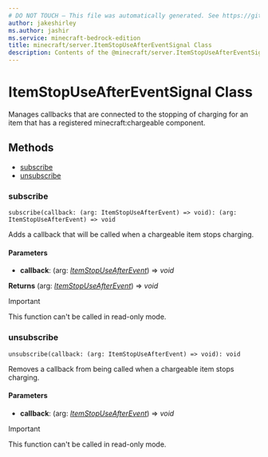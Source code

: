 ```yaml
---
# DO NOT TOUCH — This file was automatically generated. See https://github.com/mojang/minecraftapidocsgenerator to modify descriptions, examples, etc.
author: jakeshirley
ms.author: jashir
ms.service: minecraft-bedrock-edition
title: minecraft/server.ItemStopUseAfterEventSignal Class
description: Contents of the @minecraft/server.ItemStopUseAfterEventSignal class.
---
```

# ItemStopUseAfterEventSignal Class

Manages callbacks that are connected to the stopping of charging for an item that has a registered minecraft:chargeable component.

## Methods
- [subscribe](#subscribe)
- [unsubscribe](#unsubscribe)

### **subscribe**
`
subscribe(callback: (arg: ItemStopUseAfterEvent) => void): (arg: ItemStopUseAfterEvent) => void
`

Adds a callback that will be called when a chargeable item stops charging.

#### **Parameters**
- **callback**: (arg: [*ItemStopUseAfterEvent*](ItemStopUseAfterEvent.md)) => *void*

**Returns** (arg: [*ItemStopUseAfterEvent*](ItemStopUseAfterEvent.md)) => *void*

> [!IMPORTANT]
> This function can't be called in read-only mode.

### **unsubscribe**
`
unsubscribe(callback: (arg: ItemStopUseAfterEvent) => void): void
`

Removes a callback from being called when a chargeable item stops charging.

#### **Parameters**
- **callback**: (arg: [*ItemStopUseAfterEvent*](ItemStopUseAfterEvent.md)) => *void*

> [!IMPORTANT]
> This function can't be called in read-only mode.
